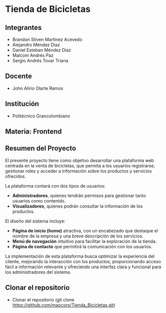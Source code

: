 # Tienda de Bicicletas

## Integrantes
- Brandon Stiven Martinez Acevedo
- Alejandro Méndez Diaz
- Daniel Esteban Méndez Diaz
- Malcom Andrés Paz
- Sergio Andrés Tovar Triana

## Docente
- John Alirio Olarte Ramos

## Institución
- Politécnico Grancolombiano

## Materia: Frontend

## Resumen del Proyecto
El presente proyecto tiene como objetivo desarrollar una plataforma web centrada en la venta de bicicletas, que permita a los usuarios registrarse, gestionar roles y acceder a información sobre los productos y servicios ofrecidos. 

La plataforma contará con dos tipos de usuarios: 
- **Administradores**, quienes tendrán permisos para gestionar tanto usuarios como contenido.
- **Visualizadores**, quienes podrán consultar la información de los productos.

El diseño del sistema incluye:
- **Página de inicio (home)** atractiva, con un encabezado que destaque el nombre de la empresa y una breve descripción de los servicios.
- **Menú de navegación** intuitivo para facilitar la exploración de la tienda.
- **Página de contacto** que permitirá la comunicación con los usuarios.

La implementación de esta plataforma busca optimizar la experiencia del cliente, mejorando la interacción con los productos, proporcionando acceso fácil a información relevante y ofreciendo una interfaz clara y funcional para los administradores del sistema.

## Clonar el repositorio
- Clonar el repositorio (git clone https://github.com/maocoro/Tienda_Bicicletas.git) 
